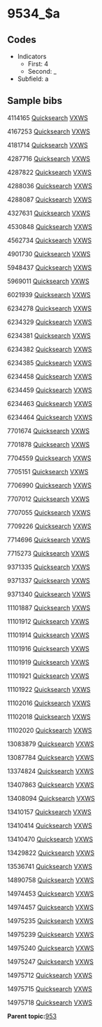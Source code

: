 # 9534\_$a

## Codes

-   Indicators
    -   First: 4
    -   Second: \_
-   Subfield: a

## Sample bibs

4114165 [Quicksearch](https://search.library.yale.edu/catalog/4114165) [VXWS](http://prodorbis.library.yale.edu:7014/vxws/GetHoldingsService?bibId=4114165)

4167253 [Quicksearch](https://search.library.yale.edu/catalog/4167253) [VXWS](http://prodorbis.library.yale.edu:7014/vxws/GetHoldingsService?bibId=4167253)

4181714 [Quicksearch](https://search.library.yale.edu/catalog/4181714) [VXWS](http://prodorbis.library.yale.edu:7014/vxws/GetHoldingsService?bibId=4181714)

4287716 [Quicksearch](https://search.library.yale.edu/catalog/4287716) [VXWS](http://prodorbis.library.yale.edu:7014/vxws/GetHoldingsService?bibId=4287716)

4287822 [Quicksearch](https://search.library.yale.edu/catalog/4287822) [VXWS](http://prodorbis.library.yale.edu:7014/vxws/GetHoldingsService?bibId=4287822)

4288036 [Quicksearch](https://search.library.yale.edu/catalog/4288036) [VXWS](http://prodorbis.library.yale.edu:7014/vxws/GetHoldingsService?bibId=4288036)

4288087 [Quicksearch](https://search.library.yale.edu/catalog/4288087) [VXWS](http://prodorbis.library.yale.edu:7014/vxws/GetHoldingsService?bibId=4288087)

4327631 [Quicksearch](https://search.library.yale.edu/catalog/4327631) [VXWS](http://prodorbis.library.yale.edu:7014/vxws/GetHoldingsService?bibId=4327631)

4530848 [Quicksearch](https://search.library.yale.edu/catalog/4530848) [VXWS](http://prodorbis.library.yale.edu:7014/vxws/GetHoldingsService?bibId=4530848)

4562734 [Quicksearch](https://search.library.yale.edu/catalog/4562734) [VXWS](http://prodorbis.library.yale.edu:7014/vxws/GetHoldingsService?bibId=4562734)

4901730 [Quicksearch](https://search.library.yale.edu/catalog/4901730) [VXWS](http://prodorbis.library.yale.edu:7014/vxws/GetHoldingsService?bibId=4901730)

5948437 [Quicksearch](https://search.library.yale.edu/catalog/5948437) [VXWS](http://prodorbis.library.yale.edu:7014/vxws/GetHoldingsService?bibId=5948437)

5969011 [Quicksearch](https://search.library.yale.edu/catalog/5969011) [VXWS](http://prodorbis.library.yale.edu:7014/vxws/GetHoldingsService?bibId=5969011)

6021939 [Quicksearch](https://search.library.yale.edu/catalog/6021939) [VXWS](http://prodorbis.library.yale.edu:7014/vxws/GetHoldingsService?bibId=6021939)

6234278 [Quicksearch](https://search.library.yale.edu/catalog/6234278) [VXWS](http://prodorbis.library.yale.edu:7014/vxws/GetHoldingsService?bibId=6234278)

6234329 [Quicksearch](https://search.library.yale.edu/catalog/6234329) [VXWS](http://prodorbis.library.yale.edu:7014/vxws/GetHoldingsService?bibId=6234329)

6234381 [Quicksearch](https://search.library.yale.edu/catalog/6234381) [VXWS](http://prodorbis.library.yale.edu:7014/vxws/GetHoldingsService?bibId=6234381)

6234382 [Quicksearch](https://search.library.yale.edu/catalog/6234382) [VXWS](http://prodorbis.library.yale.edu:7014/vxws/GetHoldingsService?bibId=6234382)

6234385 [Quicksearch](https://search.library.yale.edu/catalog/6234385) [VXWS](http://prodorbis.library.yale.edu:7014/vxws/GetHoldingsService?bibId=6234385)

6234458 [Quicksearch](https://search.library.yale.edu/catalog/6234458) [VXWS](http://prodorbis.library.yale.edu:7014/vxws/GetHoldingsService?bibId=6234458)

6234459 [Quicksearch](https://search.library.yale.edu/catalog/6234459) [VXWS](http://prodorbis.library.yale.edu:7014/vxws/GetHoldingsService?bibId=6234459)

6234463 [Quicksearch](https://search.library.yale.edu/catalog/6234463) [VXWS](http://prodorbis.library.yale.edu:7014/vxws/GetHoldingsService?bibId=6234463)

6234464 [Quicksearch](https://search.library.yale.edu/catalog/6234464) [VXWS](http://prodorbis.library.yale.edu:7014/vxws/GetHoldingsService?bibId=6234464)

7701674 [Quicksearch](https://search.library.yale.edu/catalog/7701674) [VXWS](http://prodorbis.library.yale.edu:7014/vxws/GetHoldingsService?bibId=7701674)

7701878 [Quicksearch](https://search.library.yale.edu/catalog/7701878) [VXWS](http://prodorbis.library.yale.edu:7014/vxws/GetHoldingsService?bibId=7701878)

7704559 [Quicksearch](https://search.library.yale.edu/catalog/7704559) [VXWS](http://prodorbis.library.yale.edu:7014/vxws/GetHoldingsService?bibId=7704559)

7705151 [Quicksearch](https://search.library.yale.edu/catalog/7705151) [VXWS](http://prodorbis.library.yale.edu:7014/vxws/GetHoldingsService?bibId=7705151)

7706990 [Quicksearch](https://search.library.yale.edu/catalog/7706990) [VXWS](http://prodorbis.library.yale.edu:7014/vxws/GetHoldingsService?bibId=7706990)

7707012 [Quicksearch](https://search.library.yale.edu/catalog/7707012) [VXWS](http://prodorbis.library.yale.edu:7014/vxws/GetHoldingsService?bibId=7707012)

7707055 [Quicksearch](https://search.library.yale.edu/catalog/7707055) [VXWS](http://prodorbis.library.yale.edu:7014/vxws/GetHoldingsService?bibId=7707055)

7709226 [Quicksearch](https://search.library.yale.edu/catalog/7709226) [VXWS](http://prodorbis.library.yale.edu:7014/vxws/GetHoldingsService?bibId=7709226)

7714696 [Quicksearch](https://search.library.yale.edu/catalog/7714696) [VXWS](http://prodorbis.library.yale.edu:7014/vxws/GetHoldingsService?bibId=7714696)

7715273 [Quicksearch](https://search.library.yale.edu/catalog/7715273) [VXWS](http://prodorbis.library.yale.edu:7014/vxws/GetHoldingsService?bibId=7715273)

9371335 [Quicksearch](https://search.library.yale.edu/catalog/9371335) [VXWS](http://prodorbis.library.yale.edu:7014/vxws/GetHoldingsService?bibId=9371335)

9371337 [Quicksearch](https://search.library.yale.edu/catalog/9371337) [VXWS](http://prodorbis.library.yale.edu:7014/vxws/GetHoldingsService?bibId=9371337)

9371340 [Quicksearch](https://search.library.yale.edu/catalog/9371340) [VXWS](http://prodorbis.library.yale.edu:7014/vxws/GetHoldingsService?bibId=9371340)

11101887 [Quicksearch](https://search.library.yale.edu/catalog/11101887) [VXWS](http://prodorbis.library.yale.edu:7014/vxws/GetHoldingsService?bibId=11101887)

11101912 [Quicksearch](https://search.library.yale.edu/catalog/11101912) [VXWS](http://prodorbis.library.yale.edu:7014/vxws/GetHoldingsService?bibId=11101912)

11101914 [Quicksearch](https://search.library.yale.edu/catalog/11101914) [VXWS](http://prodorbis.library.yale.edu:7014/vxws/GetHoldingsService?bibId=11101914)

11101916 [Quicksearch](https://search.library.yale.edu/catalog/11101916) [VXWS](http://prodorbis.library.yale.edu:7014/vxws/GetHoldingsService?bibId=11101916)

11101919 [Quicksearch](https://search.library.yale.edu/catalog/11101919) [VXWS](http://prodorbis.library.yale.edu:7014/vxws/GetHoldingsService?bibId=11101919)

11101921 [Quicksearch](https://search.library.yale.edu/catalog/11101921) [VXWS](http://prodorbis.library.yale.edu:7014/vxws/GetHoldingsService?bibId=11101921)

11101922 [Quicksearch](https://search.library.yale.edu/catalog/11101922) [VXWS](http://prodorbis.library.yale.edu:7014/vxws/GetHoldingsService?bibId=11101922)

11102016 [Quicksearch](https://search.library.yale.edu/catalog/11102016) [VXWS](http://prodorbis.library.yale.edu:7014/vxws/GetHoldingsService?bibId=11102016)

11102018 [Quicksearch](https://search.library.yale.edu/catalog/11102018) [VXWS](http://prodorbis.library.yale.edu:7014/vxws/GetHoldingsService?bibId=11102018)

11102020 [Quicksearch](https://search.library.yale.edu/catalog/11102020) [VXWS](http://prodorbis.library.yale.edu:7014/vxws/GetHoldingsService?bibId=11102020)

13083879 [Quicksearch](https://search.library.yale.edu/catalog/13083879) [VXWS](http://prodorbis.library.yale.edu:7014/vxws/GetHoldingsService?bibId=13083879)

13087784 [Quicksearch](https://search.library.yale.edu/catalog/13087784) [VXWS](http://prodorbis.library.yale.edu:7014/vxws/GetHoldingsService?bibId=13087784)

13374824 [Quicksearch](https://search.library.yale.edu/catalog/13374824) [VXWS](http://prodorbis.library.yale.edu:7014/vxws/GetHoldingsService?bibId=13374824)

13407863 [Quicksearch](https://search.library.yale.edu/catalog/13407863) [VXWS](http://prodorbis.library.yale.edu:7014/vxws/GetHoldingsService?bibId=13407863)

13408094 [Quicksearch](https://search.library.yale.edu/catalog/13408094) [VXWS](http://prodorbis.library.yale.edu:7014/vxws/GetHoldingsService?bibId=13408094)

13410157 [Quicksearch](https://search.library.yale.edu/catalog/13410157) [VXWS](http://prodorbis.library.yale.edu:7014/vxws/GetHoldingsService?bibId=13410157)

13410414 [Quicksearch](https://search.library.yale.edu/catalog/13410414) [VXWS](http://prodorbis.library.yale.edu:7014/vxws/GetHoldingsService?bibId=13410414)

13410470 [Quicksearch](https://search.library.yale.edu/catalog/13410470) [VXWS](http://prodorbis.library.yale.edu:7014/vxws/GetHoldingsService?bibId=13410470)

13429822 [Quicksearch](https://search.library.yale.edu/catalog/13429822) [VXWS](http://prodorbis.library.yale.edu:7014/vxws/GetHoldingsService?bibId=13429822)

13536741 [Quicksearch](https://search.library.yale.edu/catalog/13536741) [VXWS](http://prodorbis.library.yale.edu:7014/vxws/GetHoldingsService?bibId=13536741)

14890758 [Quicksearch](https://search.library.yale.edu/catalog/14890758) [VXWS](http://prodorbis.library.yale.edu:7014/vxws/GetHoldingsService?bibId=14890758)

14974453 [Quicksearch](https://search.library.yale.edu/catalog/14974453) [VXWS](http://prodorbis.library.yale.edu:7014/vxws/GetHoldingsService?bibId=14974453)

14974457 [Quicksearch](https://search.library.yale.edu/catalog/14974457) [VXWS](http://prodorbis.library.yale.edu:7014/vxws/GetHoldingsService?bibId=14974457)

14975235 [Quicksearch](https://search.library.yale.edu/catalog/14975235) [VXWS](http://prodorbis.library.yale.edu:7014/vxws/GetHoldingsService?bibId=14975235)

14975239 [Quicksearch](https://search.library.yale.edu/catalog/14975239) [VXWS](http://prodorbis.library.yale.edu:7014/vxws/GetHoldingsService?bibId=14975239)

14975240 [Quicksearch](https://search.library.yale.edu/catalog/14975240) [VXWS](http://prodorbis.library.yale.edu:7014/vxws/GetHoldingsService?bibId=14975240)

14975247 [Quicksearch](https://search.library.yale.edu/catalog/14975247) [VXWS](http://prodorbis.library.yale.edu:7014/vxws/GetHoldingsService?bibId=14975247)

14975712 [Quicksearch](https://search.library.yale.edu/catalog/14975712) [VXWS](http://prodorbis.library.yale.edu:7014/vxws/GetHoldingsService?bibId=14975712)

14975715 [Quicksearch](https://search.library.yale.edu/catalog/14975715) [VXWS](http://prodorbis.library.yale.edu:7014/vxws/GetHoldingsService?bibId=14975715)

14975718 [Quicksearch](https://search.library.yale.edu/catalog/14975718) [VXWS](http://prodorbis.library.yale.edu:7014/vxws/GetHoldingsService?bibId=14975718)

**Parent topic:**[953](../../tags/953/953.md)

